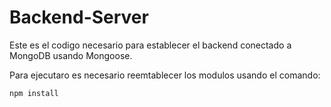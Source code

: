 # Backend-Server

Este es el codigo necesario para establecer el backend conectado a MongoDB usando Mongoose.

Para ejecutaro es necesario reemtablecer los modulos usando el comando:

```
npm install

```